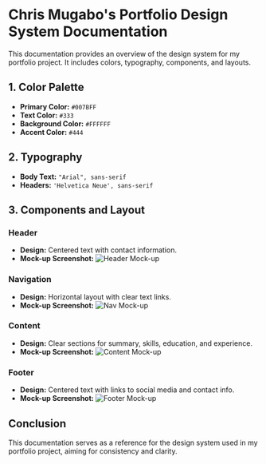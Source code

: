 
# Chris Mugabo's Portfolio Design System Documentation

This documentation provides an overview of the design system for my portfolio project. It includes colors, typography, components, and layouts.

## 1. Color Palette
- **Primary Color:** `#007BFF`
- **Text Color:** `#333`
- **Background Color:** `#FFFFFF`
- **Accent Color:** `#444`

## 2. Typography
- **Body Text:** `"Arial", sans-serif`
- **Headers:** `'Helvetica Neue', sans-serif`

## 3. Components and Layout
### Header
- **Design:** Centered text with contact information.
- **Mock-up Screenshot:** ![Header Mock-up](link_to_your_screenshot)

### Navigation
- **Design:** Horizontal layout with clear text links.
- **Mock-up Screenshot:** ![Nav Mock-up](link_to_your_screenshot)

### Content
- **Design:** Clear sections for summary, skills, education, and experience.
- **Mock-up Screenshot:** ![Content Mock-up](link_to_your_screenshot)

### Footer
- **Design:** Centered text with links to social media and contact info.
- **Mock-up Screenshot:** ![Footer Mock-up](link_to_your_screenshot)

## Conclusion
This documentation serves as a reference for the design system used in my portfolio project, aiming for consistency and clarity.
